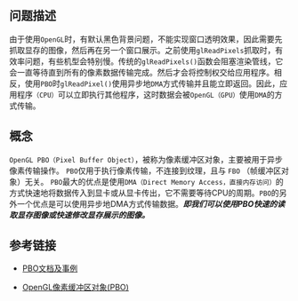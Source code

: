 ##  问题描述
由于使用`OpenGL`时，有默认黑色背景问题，不能实现窗口透明效果，因此需要先抓取显存的图像，然后再在另一个窗口展示。之前使用`glReadPixels`抓取时，有效率问题，有些机型会特别慢。传统的`glReadPixels()`函数会阻塞渲染管线，它会一直等待直到所有的像素数据传输完成。然后才会将控制权交给应用程序。相反，使用`PBO`时`glReadPixel()`使用异步地`DMA`方式传输并且能立即返回。因此，应用程序`（CPU）`可以立即执行其他程序，这时数据会被`OpenGL（GPU）`使用`DMA`的方式传输。


##  概念
 `OpenGL PBO（Pixel Buffer Object）`，被称为像素缓冲区对象，主要被用于异步像素传输操作。 `PBO`仅用于执行像素传输，不连接到纹理，且与 `FBO` （帧缓冲区对象）无关。
 `PBO`最大的优点是使用`DMA（Direct Memory Access，直接内存访问）`的方式快速地将数据传入到显卡或从显卡传出，它不需要等待CPU的周期。`PBO`的另外一个优点是可以使用异步地DMA方式传输数据。***即我们可以使用PBO快速的读取显存图像或快速修改显存展示的图像。***

## 参考链接
- [PBO文档及事例](http://www.songho.ca/opengl/gl_pbo.html)

- [OpenGL像素缓冲区对象(PBO)](https://blog.csdn.net/wozhengtao/article/details/52671940)